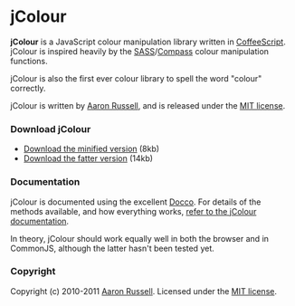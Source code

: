 # jColour

**jColour** is a JavaScript colour manipulation library written in [CoffeeScript](http://coffeescript.org). jColour is inspired heavily by the [SASS](http://sass-lang.com)/[Compass](http://compass-style.org) colour manipulation functions.

jColour is also the first ever colour library to spell the word "colour" correctly.

jColour is written by [Aaron Russell](http://aaronrussell.co.uk), and is released under the [MIT license](http://www.opensource.org/licenses/mit-license.php).

### Download jColour

* [Download the minified version](https://raw.github.com/aaronrussell/jcolour/master/build/jColour.min.js) (8kb)
* [Download the fatter version](https://raw.github.com/aaronrussell/jcolour/master/build/jColour.js) (14kb)

### Documentation

jColour is documented using the excellent [Docco](http://jashkenas.github.com/docco/). For details of the methods available, and how everything works, [refer to the jColour documentation](http://aaronrussell.github.com/jcolour/).

In theory, jColour should work equally well in both the browser and in CommonJS, although the latter hasn't been tested yet.

### Copyright

Copyright (c) 2010-2011 [Aaron Russell](http://aaronrussell.co.uk).
Licensed under the [MIT license](http://www.opensource.org/licenses/mit-license.php).